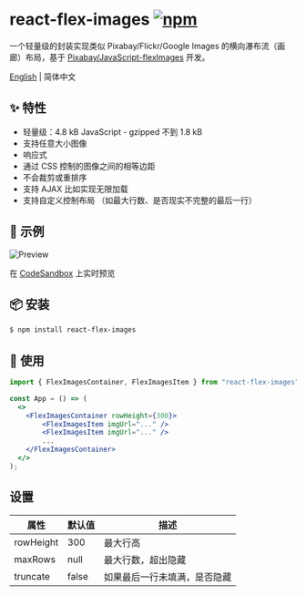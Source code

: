 # react-flex-images [![npm](https://img.shields.io/npm/v/react-flex-images.svg?style=flat-square)](https://www.npmjs.com/package/react-flex-images)

一个轻量级的封装实现类似 Pixabay/Flickr/Google Images 的横向瀑布流（画廊）布局，基于 [Pixabay/JavaScript-flexImages](https://github.com/Pixabay/JavaScript-flexImages) 开发。

[English](https://github.com/isaced/react-flex-images/blob/main/README.md) | 简体中文 

## ✨ 特性 

- 轻量级：4.8 kB JavaScript - gzipped 不到 1.8 kB 
- 支持任意大小图像
- 响应式
- 通过 CSS 控制的图像之间的相等边距
- 不会裁剪或重排序
- 支持 AJAX 比如实现无限加载
- 支持自定义控制布局 （如最大行数、是否现实不完整的最后一行）

## 📃 示例

![Preview](https://user-images.githubusercontent.com/2088605/159846905-eddb7ef8-b710-4ca5-bd06-0c373cb510fe.png)

在 [CodeSandbox](https://codesandbox.io/s/react-flex-images-example-c26qfu) 上实时预览


## 📦 安装 

```bash
$ npm install react-flex-images
```

## 🔨 使用 

```jsx
import { FlexImagesContainer, FlexImagesItem } from "react-flex-images";

const App = () => (
  <>
    <FlexImagesContainer rowHeight={300}>
        <FlexImagesItem imgUrl="..." />
        <FlexImagesItem imgUrl="..." />
        ...
    </FlexImagesContainer>
  </>
);
```

## 设置

| 属性  	     | 默认值 	   | 描述                                                                             	|
|-----------	|---------	|----------------------------------------------------------------------------------	|
| rowHeight 	| 300     	| 最大行高                                                                          	|
| maxRows   	| null    	| 最大行数，超出隐藏 	                                                                 |
| truncate  	| false   	| 如果最后一行未填满，是否隐藏                                                           	|
